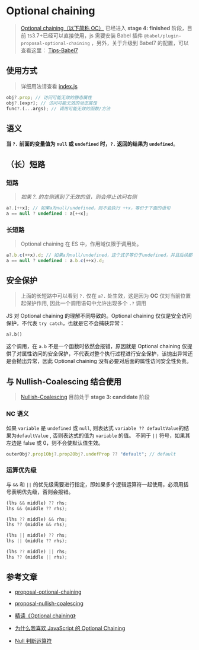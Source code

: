 # Optional chaining

> [Optional chaining（以下简称 OC）](https://github.com/tc39/proposal-optional-chaining) 已经进入 **stage 4: finished** 阶段，目前 ts3.7+已经可以直接使用，js 需要安装 Babel 插件 `@babel/plugin-proposal-optional-chaining` ，另外，关于升级到 Babel7 的配置，可以查看这里： [Tips-Babel7](../../Tips/babel7-config.md)

## 使用方式

> 详细用法请查看 [index.js](./index.js)

```javascript
obj?.prop; // 访问可能无效的静态属性
obj?.[expr]; // 访问可能无效的动态属性
func?.(...args); // 调用可能无效的函数/方法
```

## 语义

**当 `?.` 前面的变量值为 `null` 或 `undefined` 时，`?.` 返回的结果为 `undefined`**。

## （长）短路

### 短路

> _如果 ?. 的左侧遇到了无效的值，则会停止访问右侧_

```javascript
a?.[++x]; // 如果a为null/undefined，则不会执行 ++x，等价于下面的语句
a == null ? undefined : a[++x];
```

### 长短路

> Optional chaining 在 ES 中，作用域仅限于调用处。

```javascript
a?.b.c(++x).d; // 如果a为null/undefined，这个式子等价于undefined，并且后续都将被终止
a == null ? undefined : a.b.c(++x).d;
```

## 安全保护

> 上面的长短路中可以看到 `?.` 仅在 `a?.` 处生效，这是因为 **OC** 仅对当前位置起保护作用, 因此一个调用语句中允许出现多个 `.?` 调用

JS 对 Optional chaining 的理解不同导致的。Optional chaining 仅仅是安全访问保护，不代表 `try catch`，也就是它不会捕获异常：

```javscript
a?.b()
```

这个调用，在 `a.b` 不是一个函数时依然会报错，原因就是 Optional chaining 仅提供了对属性访问的安全保护，不代表对整个执行过程进行安全保护，该抛出异常还是会抛出异常，因此 Optional chaining 没有必要对后面的属性访问安全性负责。

## 与 Nullish-Coalescing 结合使用

> [Nullish-Coalescing](https://github.com/tc39/proposal-nullish-coalescing) 目前处于 **stage 3: candidate** 阶段

### NC 语义

如果 `variable` 是 `undefined` 或 `null`, 则表达式 `variable ?? defaultValue`的结果为`defaultValue` , 否则表达式的值为 `variable` 的值。
不同于 `||` 符号，如果其左边是 false 或 0，则不会使默认值生效。

```javascript
outerObj?.prop1Obj?.prop2Obj?.undefProp ?? "default"; // default
```

### 运算优先级

与 `&&` 和 `||` 的优先级需要进行指定，即如果多个逻辑运算符一起使用，必须用括号表明优先级，否则会报错。

```javascript
(lhs && middle) ?? rhs;
lhs && (middle ?? rhs);

(lhs ?? middle) && rhs;
lhs ?? (middle && rhs);

(lhs || middle) ?? rhs;
lhs || (middle ?? rhs);

(lhs ?? middle) || rhs;
lhs ?? (middle || rhs);
```

## 参考文章

- [proposal-optional-chaining](https://github.com/tc39/proposal-optional-chaining)

- [proposal-nullish-coalescing](https://github.com/tc39/proposal-nullish-coalescing)

- [精读《Optional chaining》](https://www.cnblogs.com/ascoders/p/11037979.html)

- [为什么我喜欢 JavaScript 的 Optional Chaining](https://segmentfault.com/a/1190000020186924)

- [Null 判断运算符](http://es6.ruanyifeng.com/#docs/object#Null-判断运算符)
